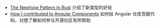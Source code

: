 - [The Newtype Pattern In Rust](https://www.worthe-it.co.za/blog/2020-10-31-newtype-pattern-in-rust.html) 介绍了新类型的好处
- [How I contributed to Angular Components](https://blog.angular.io/how-i-contributed-to-angular-components-b3a8830ca268) 如何给 Angular 仓库贡献代码，对想了解如何参与开源社区有所帮助

